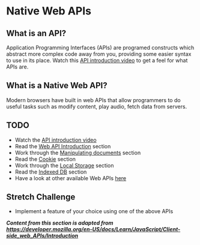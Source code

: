 # Native Web APIs

## What is an API?
Application Programming Interfaces (APIs) are programed constructs which abstract more complex code away from you, providing some easier syntax to use in its place.
Watch this [API introduction video](https://www.youtube.com/watch?v=s7wmiS2mSXY) to get a feel for what APIs are.

## What is a Native Web API?
Modern browsers have built in web APIs that allow programmers to do useful tasks such as modify content, play audio, fetch data from servers.

## TODO
* Watch the [API introduction video](https://www.youtube.com/watch?v=s7wmiS2mSXY)
* Read the [Web API Introduction](01-web-apis) section
* Work through the [Manipulating documents](02-dom) section
* Read the [Cookie](03-cookie) section
* Work through the [Local Storage](04-localstorage) section
* Read the [Indexed DB](05-indexeddb) section
* Have a look at other available Web APIs [here](https://developer.mozilla.org/en-US/docs/Web/API)

## Stretch Challenge
* Implement a feature of your choice using one of the above APIs

***Content from this section is adapted from https://developer.mozilla.org/en-US/docs/Learn/JavaScript/Client-side_web_APIs/Introduction***
